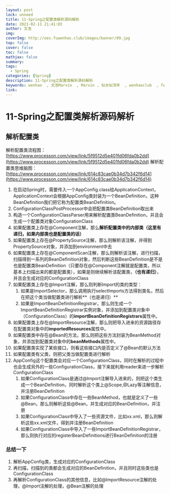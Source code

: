 ```yaml
---
layout: post
lock: unneed
title: 11-Spring之配置类解析源码解析
date: 2021-02-11 21:41:03
author: 文浩
img:
coverImg: http://oes.fuwenhao.club/images/banner/09.jpg
top: false
cover: false
toc: false
mathjax: false
summary:
tags:
  - Spring
categories: [Spring]
description: 11-Spring之配置类解析源码解析
keywords: wenhao  , 文浩Marvin  , Marvin , 似水似流年  , wenhaoclub  , fuwenhao.club , plus.fuwenhao.club  ,文浩的博客 , 似水似流年的博客
link: 
---
```



# 11-Spring之配置类解析源码解析

<link rel="stylesheet" href="https://cdn.jsdelivr.net/npm/aplayer@1.7.0/dist/APlayer.min.css">
<script src="https://cdn.jsdelivr.net/npm/aplayer@1.7.0/dist/APlayer.min.js"></script>
<script src="https://cdn.jsdelivr.net/npm/meting@1.1.0/dist/Meting.min.js"></script>

<div class="aplayer" data-id="1384026889" data-server="netease" data-type="song" data-mode="single" data-autoplay="true"></div>




## 解析配置类


解析配置类流程图：[https://www.processon.com/view/link/5f9512d5e401fd06fda0b2dd](https://www.processon.com/view/link/5f9512d5e401fd06fda0b2dd)
解析配置类思维脑图：[https://www.processon.com/view/link/614c83cae0b34d7b342f6d14](https://www.processon.com/view/link/614c83cae0b34d7b342f6d14)




1. 在启动Spring时，需要传入一个AppConfig.class给ApplicationContext，ApplicationContext会根据AppConfig类封装为一个BeanDefinition，这种BeanDefinition我们把它称为配置类BeanDefinition。
1. ConfigurationClassPostProcessor中会把配置类BeanDefinition取出来
1. 构造一个ConfigurationClassParser用来解析配置类BeanDefinition，并且会生成一个配置类对象ConfigurationClass
1. 如果配置类上存在@Component注解，那么**解析配置类中的内部类（这里有递归，如果内部类也是配置类的话）**
1. 如果配置类上存在@PropertySource注解，那么则解析该注解，并得到PropertySource对象，并添加到environment中去
1. 如果配置类上存在@ComponentScan注解，那么则解析该注解，进行扫描，扫描得到一系列的BeanDefinition对象，然后判断这些BeanDefinition是不是也是配置类BeanDefinition（只要存在@Component注解就是配置类，所以基本上扫描出来的都是配置类），如果是则继续解析该配置类，**（也有递归）**，并且会生成对应的ConfigurationClass
1. 如果配置类上存在@Import注解，那么则判断Import的类的类型：
   1. 如果是ImportSelector，那么调用执行selectImports方法得到类名，然后在把这个类当做配置类进行解析**（也是递归）**
   1. 如果是ImportBeanDefinitionRegistrar，那么则生成一个ImportBeanDefinitionRegistrar实例对象，并添加到配置类对象中（ConfigurationClass）的**importBeanDefinitionRegistrars**属性中。
8. 如果配置类上存在@ImportResource注解，那么则把导入进来的资源路径存在配置类对象中的**importedResources**属性中。
8. 如果配置类中存在@Bean的方法，那么则把这些方法封装为BeanMethod对象，并添加到配置类对象中的**beanMethods**属性中。
8. 如果配置类实现了某些接口，则看这些接口内是否定义了@Bean的默认方法
8. 如果配置类有父类，则把父类当做配置类进行解析
8. AppConfig这个配置类会对应一个ConfigurationClass，同时在解析的过程中也会生成另外的一些ConfigurationClass，接下来就利用reader来进一步解析ConfigurationClass
   1. 如果ConfigurationClass是通过@Import注解导入进来的，则把这个类生成一个BeanDefinition，同时解析这个类上@Scope,@Lazy等注解信息，并注册BeanDefinition
   1. 如果ConfigurationClass中存在一些BeanMethod，也就是定义了一些@Bean，那么则解析这些@Bean，并生成对应的BeanDefinition，并注册
   1. 如果ConfigurationClass中导入了一些资源文件，比如xx.xml，那么则解析这些xx.xml文件，得到并注册BeanDefinition
   1. 如果ConfigurationClass中导入了一些ImportBeanDefinitionRegistrar，那么则执行对应的registerBeanDefinitions进行BeanDefinition的注册





### 总结一下

1. 解析AppConfig类，生成对应的ConfigurationClass
1. 再扫描，扫描到的类都会生成对应的BeanDefinition，并且同时这些类也是ConfigurationClass
1. 再解析ConfigurationClass的其他信息，比如@ImportResource注解的处理，@Import注解的处理，@Bean注解的处理









